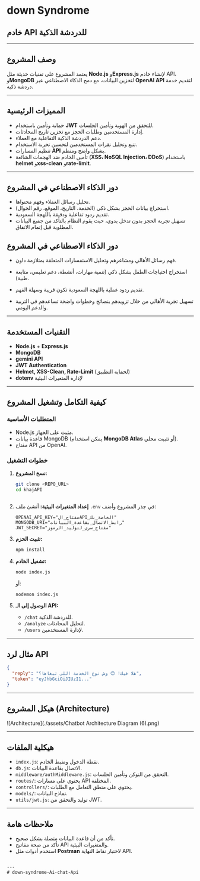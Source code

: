 # down Syndrome
## خادم API للدردشة الذكية

---

## وصف المشروع 
يعتمد المشروع على تقنيات حديثة مثل **Node.js** و**Express.js** لإنشاء خادم API، و**MongoDB** لتخزين البيانات، مع دمج الذكاء الاصطناعي عبر **OpenAI API** لتقديم خدمة دردشة ذكية.

---

## المميزات الرئيسية
- حماية وتأمين باستخدام **JWT** للتحقق من الهوية وتأمين الجلسات.
- إدارة المستخدمين وطلبات الحجز مع تخزين تاريخ المحادثات.
- دعم الدردشة الذكية التفاعلية مع العملاء.
- تتبع وتحليل نقرات المستخدمين لتحسين تجربة الاستخدام.
- تنظيم المسارات **API** بشكل واضح ومنظم.
- تأمين الخادم ضد الهجمات الشائعة (**XSS، NoSQL Injection، DDoS**) باستخدام **helmet** و**xss-clean** و**rate-limit**.

---
## دور الذكاء الاصطناعي في المشروع
- تحليل رسائل العملاء وفهم محتواها.
- استخراج بيانات الحجز بشكل ذكي (الخدمة، التاريخ، الموقع، رقم الجوال).
- تقديم ردود تفاعلية ودقيقة باللهجة السعودية.
- تسهيل تجربة الحجز بدون تدخل يدوي، حيث يقوم النظام بالتأكد من جميع البيانات المطلوبة قبل إتمام الاتفاق.

## دور الذكاء الاصطناعي في المشروع

- فهم رسائل الأهالي ومشاعرهم وتحليل الاستفسارات المتعلقة بمتلازمة داون.

- استخراج احتياجات الطفل بشكل ذكي (تنمية مهارات، أنشطة، دعم تعليمي، متابعة طبية).

- تقديم ردود عملية باللهجة السعودية تكون قريبة وسهلة الفهم.

- تسهيل تجربة الأهالي من خلال تزويدهم بنصائح وخطوات واضحة تساعدهم في التربية والدعم اليومي.

---

## التقنيات المستخدمة
- **Node.js** + **Express.js**
- **MongoDB**
- **gemini API**
- **JWT Authentication**
- **Helmet, XSS-Clean, Rate-Limit** (لحماية التطبيق)
- **dotenv** لإدارة المتغيرات البيئية

---

## كيفية التكامل وتشغيل المشروع

### المتطلبات الأساسية
- Node.js مثبت على الجهاز.
- قاعدة بيانات MongoDB (يمكن استخدام **MongoDB Atlas** أو تثبيت محلي).
- مفتاح API من OpenAI.

### خطوات التشغيل
1. **نسخ المشروع:**
   ```bash
   git clone <REPO_URL>
   cd khajAPI
```
````

2. **إعداد المتغيرات البيئية:**
   أنشئ ملف `.env` في جذر المشروع وأضف:

   ```env
   OPENAI_API_KEY="مفتاح_الAPI_الخاصة_بك"
   MONGODB_URI="رابط_الاتصال_بقاعدة_البيانات"
   JWT_SECRET="مفتاح_سري_لتوليد_الرموز"
   ```

3. **تثبيت الحزم:**

   ```bash
   npm install
   ```

4. **تشغيل الخادم:**

   ```bash
   node index.js
   ```

   أو:

   ```bash
   nodemon index.js
   ```

5. **الوصول إلى الـ API:**

   * `/chat` للدردشة الذكية.
   * `/analyze` لتحليل المحادثات.
   * `/users` لإدارة المستخدمين.

---

## مثال لرد API

```json
{
  "reply": "هلا فيك! 😊 وش نوع الخدمة اللي تبغاها؟",
  "token": "eyJhbGciOiJIUzI1..."
}
```

---

## هيكل المشروع (Architecture)

![Architecture](./assets/Chatbot Architecture Diagram (6).png)

---

## هيكلية الملفات

* `index.js`: نقطة الدخول وضبط الخادم.
* `db.js`: الاتصال بقاعدة البيانات.
* `middleware/authMiddleware.js`: التحقق من التوكن وتأمين الجلسات.
* `routes/`: يحتوي على مسارات API المختلفة.
* `controllers/`: يحتوي على منطق التعامل مع الطلبات.
* `models/`: نماذج البيانات.
* `utils/jwt.js`: توليد والتحقق من JWT.

---

## ملاحظات هامة

* تأكد من أن قاعدة البيانات متصلة بشكل صحيح.
* تأكد من صحة مفاتيح API والمتغيرات البيئية.
* استخدم أدوات مثل **Postman** لاختبار نقاط النهاية API.

```

---
#   d o w n - s y n d r o m e - A i - c h a t - A p i  
 